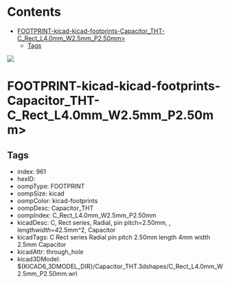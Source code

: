 



Contents
========

* [FOOTPRINT-kicad-kicad-footprints-Capacitor_THT-C_Rect_L4.0mm_W2.5mm_P2.50mm>](#footprint-kicad-kicad-footprints-capacitor_tht-c_rect_l40mm_w25mm_p250mm)
	* [Tags](#tags)
  
![][im]
# FOOTPRINT-kicad-kicad-footprints-Capacitor_THT-C_Rect_L4.0mm_W2.5mm_P2.50mm>

## Tags

- index: 961
- hexID: 
- oompType: FOOTPRINT
- oompSize: kicad
- oompColor: kicad-footprints
- oompDesc: Capacitor_THT
- oompIndex: C_Rect_L4.0mm_W2.5mm_P2.50mm
- kicadDesc: C, Rect series, Radial, pin pitch=2.50mm, , length*width=4*2.5mm^2, Capacitor
- kicadTags: C Rect series Radial pin pitch 2.50mm  length 4mm width 2.5mm Capacitor
- kicadAttr: through_hole
- kicad3DModel: ${KICAD6_3DMODEL_DIR}/Capacitor_THT.3dshapes/C_Rect_L4.0mm_W2.5mm_P2.50mm.wrl



[im]: image.png

